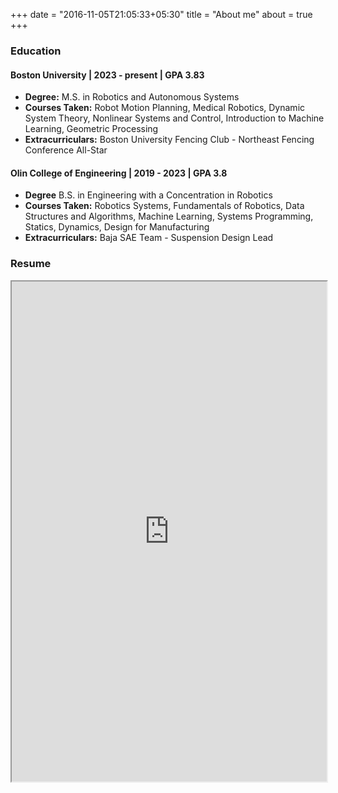 +++
date = "2016-11-05T21:05:33+05:30"
title = "About me"
about = true
+++


### Education

#### Boston University | 2023 - present | GPA 3.83
- **Degree:** M.S. in Robotics and Autonomous Systems
- **Courses Taken:** Robot Motion Planning, Medical Robotics, Dynamic System Theory, Nonlinear Systems and Control, Introduction to Machine Learning, Geometric Processing
- **Extracurriculars:** Boston University Fencing Club - Northeast Fencing Conference All-Star

#### Olin College of Engineering | 2019 - 2023 | GPA 3.8
- **Degree** B.S. in Engineering with a Concentration in Robotics
- **Courses Taken:** Robotics Systems, Fundamentals of Robotics, Data Structures and Algorithms, Machine Learning, Systems Programming, Statics, Dynamics, Design for Manufacturing
- **Extracurriculars:** Baja SAE Team - Suspension Design Lead


### Resume

<iframe src="https://drive.google.com/file/d/1bHSY64FA7RqQrIoqsixEvNArc_45WpWl/preview" width="100%" id="Iframe" height="800" </iframe>


